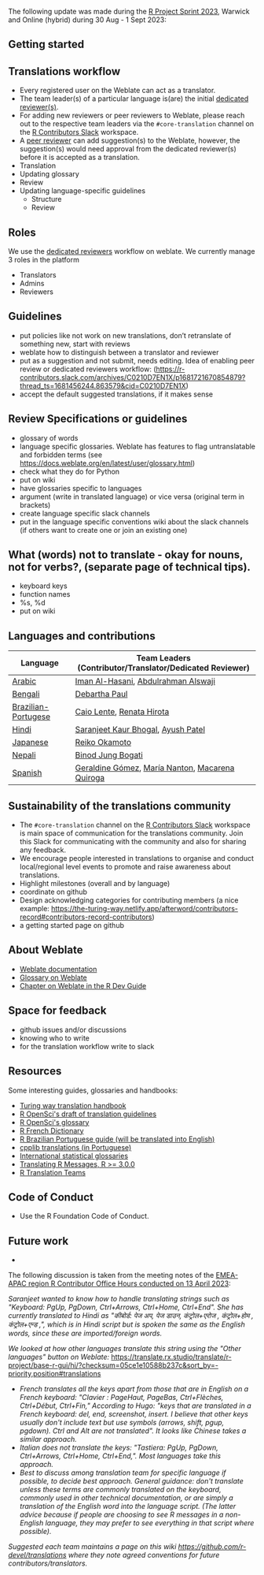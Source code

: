 The following update was made during the [R Project Sprint 2023](https://contributor.r-project.org/r-project-sprint-2023/), Warwick and Online (hybrid) during 30 Aug - 1 Sept 2023:

## Getting started

## Translations workflow
- Every registered user on the Weblate can act as a translator.
- The team leader(s) of a particular language is(are) the initial [dedicated reviewer(s)](https://docs.weblate.org/en/latest/workflows.html#dedicated-reviewers).
- For adding new reviewers or peer reviewers to Weblate, please reach out to the respective team leaders via the `#core-translation` channel on the [R Contributors Slack](https://contributor.r-project.org/slack) workspace.
- A [peer reviewer](https://docs.weblate.org/en/latest/workflows.html#peer-review) can add suggestion(s) to the Weblate, however, the suggestion(s) would need approval from the dedicated reviewer(s) before it is accepted as a translation.
- Translation
- Updating glossary
- Review
- Updating language-specific guidelines
    - Structure
    - Review

## Roles 
We use the [dedicated reviewers](https://docs.weblate.org/en/latest/workflows.html#dedicated-reviewers) workflow on weblate. We currently manage 3 roles in the platform
- Translators
- Admins
- Reviewers

## Guidelines
- put policies like not work on new translations, don’t retranslate of something new, start with reviews 
- weblate how to distinguish between a translator and reviewer 
- put as a suggestion and not submit, needs editing. Idea of enabling peer review  or dedicated reviewers workflow:
(https://r-contributors.slack.com/archives/C0210D7EN1X/p1681721670854879?thread_ts=1681456244.863579&cid=C0210D7EN1X)
- accept the default suggested translations, if it makes sense

## Review Specifications or guidelines 
- glossary of words
- language specific glossaries. Weblate has features to flag untranslatable and forbidden terms (see https://docs.weblate.org/en/latest/user/glossary.html)
- check what they do for Python
- put on wiki 
- have glossaries specific to languages
- argument (write in translated language) or vice versa (original term in brackets)
- create language specific slack channels
- put in the language specific conventions wiki about the slack channels (if others want to create one or join an existing one)

## What (words) not to translate - okay for nouns, not for verbs?, (separate page of technical tips).
- keyboard keys
- function names
- %s, %d
- put on wiki

## Languages and contributions

|Language | Team Leaders (Contributor/Translator/Dedicated Reviewer) |
| -- | -- |
|[Arabic](https://github.com/r-devel/translations/wiki/Conventions-for-Arabic-translations)| [Iman Al-Hasani](https://github.com/imanalhasani), [Abdulrahman Alswaji](https://github.com/alswajiab) |
|[Bengali](https://github.com/r-devel/translations/wiki/Conventions-for-Bengali-translations)| [Debartha Paul](https://github.com/itsdebartha) |
|[Brazilian-Portugese](https://github.com/r-devel/translations/wiki/Brazilian%E2%80%90Portugese-specific-translations)| [Caio Lente](https://github.com/clente), [Renata Hirota](https://github.com/rmhirota)|
|[Hindi](https://github.com/r-devel/translations/wiki/Hindi-specific-translations)| [Saranjeet Kaur Bhogal](https://github.com/SaranjeetKaur), [Ayush Patel](https://github.com/AyushBipinPatel)  |
|[Japanese](https://github.com/r-devel/translations/wiki/Japanese-specific-translations)| [Reiko Okamoto](https://github.com/reikookamoto) |
|[Nepali](https://github.com/r-devel/translations/wiki/Nepali-specific-translations)| [Binod Jung Bogati](https://github.com/bjungbogati) |
|[Spanish](https://github.com/r-devel/translations/wiki/Conventions-for-Spanish-translation)| [Geraldine Gómez](https://github.com/GeraldineGomez), [María Nanton](https://github.com/mcnanton), [Macarena Quiroga](https://github.com/msquiroga89)| 

## Sustainability of the translations community 
- The `#core-translation` channel on the [R Contributors Slack](https://contributor.r-project.org/slack) workspace is main space of communication for the translations community. Join this Slack for communicating with the community and also for sharing any feedback.
- We encourage people interested in translations to organise and conduct local/regional level events to promote and raise awareness about translations.
- Highlight milestones (overall and by language)
- coordinate on github
- Design acknowledging categories for contributing members (a nice example: https://the-turing-way.netlify.app/afterword/contributors-record#contributors-record-contributors)
- a getting started page on github

## About Weblate

- [Weblate documentation](https://docs.weblate.org/en/latest/)
- [Glossary on Weblate](https://translate.rx.studio/projects/r-project/glossary/)   
- [Chapter on Weblate in the R Dev Guide](https://github.com/r-devel/rdevguide/pull/142)

## Space for feedback
- github issues and/or discussions
- knowing who to write
- for the translation workflow write to slack

## Resources

Some interesting guides, glossaries and handbooks:
- [Turing way translation handbook](https://the-turing-way.netlify.app/community-handbook/translation)
- [R OpenSci's draft of translation guidelines](https://translationguide.ropensci.org/)
- [R OpenSci's glossary](https://github.com/ropensci-review-tools/glossary/blob/master/glossary.csv)
- [R French Dictionary](https://github.com/phgrosjean/rfrench/blob/main/RFrenchDictionary.txt)
- [R Brazilian Portuguese guide (will be translated into English)](https://github.com/clente/pt-br)
- [cpplib translations (in Portuguese)](https://translationproject.org/latest/cpplib/pt_BR.po)
- [International statistical glossaries](https://www.cso.ie/en/methods/quality/statisticalglossary/)
- [Translating R Messages, R >= 3.0.0](https://developer.r-project.org/Translations30.html)
- [R Translation Teams](https://developer.r-project.org/TranslationTeams.html)

## Code of Conduct
- Use the R Foundation Code of Conduct.

## Future work 
- 

The following discussion is taken from the meeting notes of the [EMEA-APAC region R Contributor Office Hours conducted on 13 April 2023](https://github.com/r-devel/rcontribution/blob/main/office_hours/2023-04-13_EMEA-APAC.md):

_Saranjeet wanted to know how to handle translating strings such as "Keyboard: PgUp, PgDown, Ctrl+Arrows, Ctrl+Home, Ctrl+End". She has currently translated to Hindi as "कीबोर्ड: पेज अप, पेज डाउन, कंट्रोल+एरोज , कंट्रोल+होम , कंट्रोल+एन्ड ,", which is in Hindi script but is spoken the same as the English words, since these are imported/foreign words._

_We looked at how other languages translate this string using the "Other languages" button on Weblate:_
https://translate.rx.studio/translate/r-project/base-r-gui/hi/?checksum=05ce1e10588b237c&sort_by=-priority,position#translations
* _French translates all the keys apart from those that are in English on a French keyboard: "Clavier : PageHaut, PageBas, Ctrl+Flèches, Ctrl+Début, Ctrl+Fin," According to Hugo: "keys that are translated in a French keyboard: del, end, screenshot, insert. I believe that other keys usually don't include text but use symbols (arrows, shift, pgup, pgdown). Ctrl and Alt are not translated". It looks like Chinese takes a similar approach._
* _Italian does not translate the keys: "Tastiera: PgUp, PgDown, Ctrl+Arrows, Ctrl+Home, Ctrl+End,". Most languages take this approach._
* _Best to discuss among translation team for specific language if possible, to decide best approach. General guidance: don't translate unless these terms are commonly translated on the keyboard, commonly used in other technical documentation, or are simply a translation of the English word into the language script. (The latter advice because if people are choosing to see R messages in a non-English language, they may prefer to see everything in that script where possible)._

_Suggested each team maintains a page on this wiki https://github.com/r-devel/translations where they note agreed conventions for future contributors/translators._